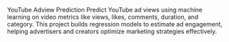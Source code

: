 YouTube Adview Prediction
Predict YouTube ad views using machine learning on video metrics like views, likes, comments, duration, and category. This project builds regression models to estimate ad engagement, helping advertisers and creators optimize marketing strategies effectively.
